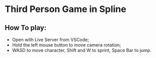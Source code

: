 # Third Person Game in Spline
## How To play:
+ Open with Live Server from VSCode;
+ Hold the left mouse button to move camera rotation;
+ WASD to move character, Shift and W to sprint, Space Bar to jump.
